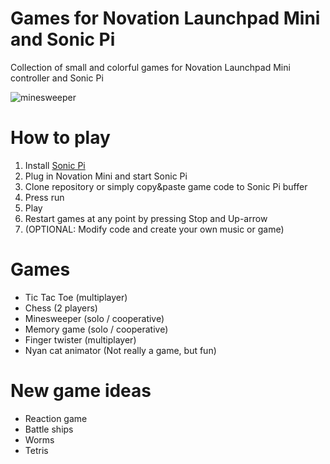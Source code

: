 # Games for Novation Launchpad Mini and Sonic Pi

Collection of small and colorful games for Novation Launchpad Mini controller and Sonic Pi

![minesweeper](https://user-images.githubusercontent.com/1742231/118389515-f7fb6580-b632-11eb-9dbd-b60227218417.jpg)

# How to play

1. Install [Sonic Pi](https://sonic-pi.net/)
2. Plug in Novation Mini and start Sonic Pi
4. Clone repository or simply copy&paste game code to Sonic Pi buffer
5. Press run
6. Play
7. Restart games at any point by pressing Stop and Up-arrow
8. (OPTIONAL: Modify code and create your own music or game)

# Games

* Tic Tac Toe (multiplayer)
* Chess (2 players)
* Minesweeper (solo / cooperative)
* Memory game (solo / cooperative)
* Finger twister (multiplayer)
* Nyan cat animator (Not really a game, but fun)

# New game ideas

* Reaction game
* Battle ships
* Worms
* Tetris
